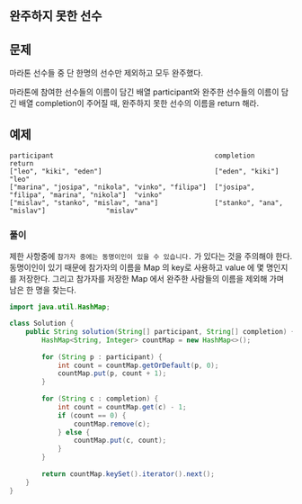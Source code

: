 ## 완주하지 못한 선수

## 문제

마라톤 선수들 중 단 한명의 선수만 제외하고 모두 완주했다. 

마라톤에 참여한 선수들의 이름이 담긴 배열 participant와 완주한 선수들의 이름이 담긴 배열 completion이 주어질 때, 완주하지 못한 선수의 이름을 return 해라.

## 예제

```
participant                                        completion                                return
["leo", "kiki", "eden"]                            ["eden", "kiki"]                          "leo"
["marina", "josipa", "nikola", "vinko", "filipa"]  ["josipa", "filipa", "marina", "nikola"]  "vinko"
["mislav", "stanko", "mislav", "ana"]              ["stanko", "ana", "mislav"]               "mislav"
```

### 풀이

제한 사항중에 `참가자 중에는 동명이인이 있을 수 있습니다.` 가 있다는 것을 주의해야 한다.
동명이인이 있기 때문에 참가자의 이름을 Map 의 key로 사용하고 value 에 몇 명인지를 저장한다.
그리고 참가자를 저장한 Map 에서 완주한 사람들의 이름을 제외해 가며 남은 한 명을 찾는다.

```java
import java.util.HashMap;

class Solution {
    public String solution(String[] participant, String[] completion) {
        HashMap<String, Integer> countMap = new HashMap<>();
        
        for (String p : participant) {
            int count = countMap.getOrDefault(p, 0);
            countMap.put(p, count + 1);
        }
        
        for (String c : completion) {
            int count = countMap.get(c) - 1;
            if (count == 0) {
                countMap.remove(c);
            } else {
                countMap.put(c, count);
            }
        }
        
        return countMap.keySet().iterator().next();
    }
}
```